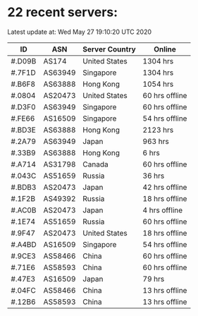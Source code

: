 # 22 recent servers:

Latest update at: Wed May 27 19:10:20 UTC 2020

| ID | ASN | Server Country | Online |
| -- | --- | -------------- | ------ |
| #.D09B | AS174 | United States | 1304 hrs |
| #.7F1D | AS63949 | Singapore | 1304 hrs |
| #.B6F8 | AS63888 | Hong Kong | 1054 hrs |
| #.0804 | AS20473 | United States | 60 hrs offline |
| #.D3F0 | AS63949 | Singapore | 60 hrs offline |
| #.FE66 | AS16509 | Singapore | 54 hrs offline |
| #.BD3E | AS63888 | Hong Kong | 2123 hrs |
| #.2A79 | AS63949 | Japan | 963 hrs |
| #.33B9 | AS63888 | Hong Kong | 6 hrs |
| #.A714 | AS31798 | Canada | 60 hrs offline |
| #.043C | AS51659 | Russia | 36 hrs |
| #.BDB3 | AS20473 | Japan | 42 hrs offline |
| #.1F2B | AS49392 | Russia | 18 hrs offline |
| #.AC0B | AS20473 | Japan | 4 hrs offline |
| #.1E74 | AS51659 | Russia | 60 hrs offline |
| #.9F47 | AS20473 | United States | 18 hrs offline |
| #.A4BD | AS16509 | Singapore | 54 hrs offline |
| #.9CE3 | AS58466 | China | 60 hrs offline |
| #.71E6 | AS58593 | China | 60 hrs offline |
| #.47E3 | AS16509 | Japan | 79 hrs |
| #.04FC | AS58466 | China | 13 hrs offline |
| #.12B6 | AS58593 | China | 13 hrs offline |

